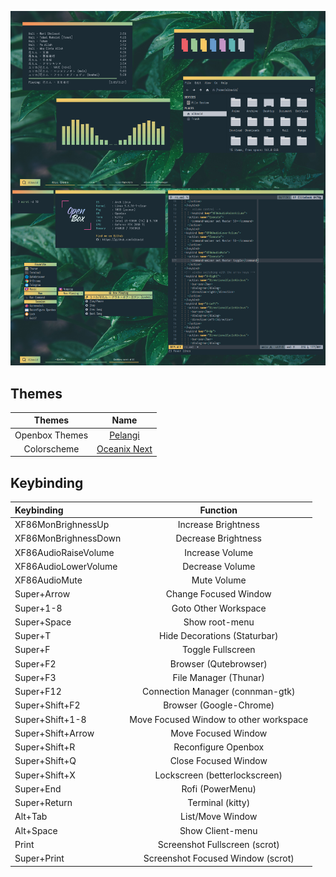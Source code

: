 ![preview](https://github.com/albawid/dotfiles/blob/master/screenshoot/skrinsutOB.png)

Themes
------
| Themes         | Name                                                                |
|:--------------:|:-------------------------------------------------------------------:|
| Openbox Themes | [Pelangi](https://github.com/addy-dclxvi/openbox-theme-collections) |
| Colorscheme    | [Oceanix Next](https://github.com/mhartington/oceanic-next)         |

Keybinding
---------------
| Keybinding           | Function                               |
|:---------------------|:--------------------------------------:|
| XF86MonBrighnessUp   | Increase Brightness                    |
| XF86MonBrighnessDown | Decrease Brightness                    |
| XF86AudioRaiseVolume | Increase Volume                        |
| XF86AudioLowerVolume | Decrease Volume                        |
| XF86AudioMute        | Mute Volume                            |
| Super+Arrow          | Change Focused Window                  |
| Super+1-8            | Goto Other Workspace                   |
| Super+Space          | Show root-menu                         |
| Super+T              | Hide Decorations (Staturbar)           |
| Super+F              | Toggle Fullscreen                      |
| Super+F2             | Browser (Qutebrowser)                  |
| Super+F3             | File Manager (Thunar)                  |
| Super+F12            | Connection Manager (connman-gtk)       |
| Super+Shift+F2       | Browser (Google-Chrome)                |
| Super+Shift+1-8      | Move Focused Window to other workspace |
| Super+Shift+Arrow    | Move Focused Window                    |
| Super+Shift+R        | Reconfigure Openbox                    |
| Super+Shift+Q        | Close Focused Window                   |
| Super+Shift+X        | Lockscreen (betterlockscreen)          |
| Super+End            | Rofi (PowerMenu)                       |
| Super+Return         | Terminal (kitty)                       |
| Alt+Tab              | List/Move Window                       |
| Alt+Space            | Show Client-menu                       |
| Print                | Screenshot Fullscreen (scrot)          |
| Super+Print          | Screenshot Focused Window (scrot)      |
